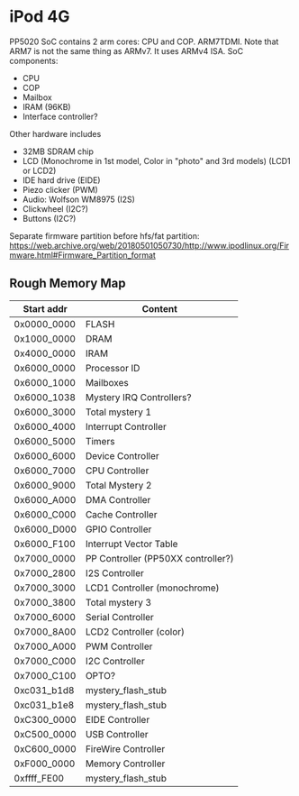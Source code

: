 # iPod 4G
PP5020 SoC contains 2 arm cores: CPU and COP.
ARM7TDMI. Note that ARM7 is not the same thing as ARMv7. It uses ARMv4 ISA.
SoC components:
- CPU
- COP
- Mailbox
- IRAM (96KB)
- Interface controller?

Other hardware includes
- 32MB SDRAM chip
- LCD (Monochrome in 1st model, Color in "photo" and 3rd models) (LCD1 or LCD2)
- IDE hard drive (EIDE)
- Piezo clicker (PWM)
- Audio: Wolfson WM8975 (I2S)
- Clickwheel (I2C?)
- Buttons (I2C?)

Separate firmware partition before hfs/fat partition:
https://web.archive.org/web/20180501050730/http://www.ipodlinux.org/Firmware.html#Firmware_Partition_format

## Rough Memory Map

| Start addr  | Content                            |
| ----------- | ---------------------------------- |
| 0x0000_0000 | FLASH                              |
| 0x1000_0000 | DRAM                               |
| 0x4000_0000 | IRAM                               |
| 0x6000_0000 | Processor ID                       |
| 0x6000_1000 | Mailboxes                          |
| 0x6000_1038 | Mystery IRQ Controllers?           |
| 0x6000_3000 | Total mystery 1                    |
| 0x6000_4000 | Interrupt Controller               |
| 0x6000_5000 | Timers                             |
| 0x6000_6000 | Device Controller                  |
| 0x6000_7000 | CPU Controller                     |
| 0x6000_9000 | Total Mystery 2                    |
| 0x6000_A000 | DMA Controller                     |
| 0x6000_C000 | Cache Controller                   |
| 0x6000_D000 | GPIO Controller                    |
| 0x6000_F100 | Interrupt Vector Table             |
| 0x7000_0000 | PP Controller (PP50XX controller?) |
| 0x7000_2800 | I2S Controller                     |
| 0x7000_3000 | LCD1 Controller (monochrome)       |
| 0x7000_3800 | Total mystery 3                    |
| 0x7000_6000 | Serial Controller                  |
| 0x7000_8A00 | LCD2 Controller (color)            |
| 0x7000_A000 | PWM Controller                     |
| 0x7000_C000 | I2C Controller                     |
| 0x7000_C100 | OPTO?                              |
| 0xc031_b1d8 | mystery_flash_stub                 |
| 0xc031_b1e8 | mystery_flash_stub                 |
| 0xC300_0000 | EIDE Controller                    |
| 0xC500_0000 | USB Controller                     |
| 0xC600_0000 | FireWire Controller                |
| 0xF000_0000 | Memory Controller                  |
| 0xffff_FE00 | mystery_flash_stub                 |